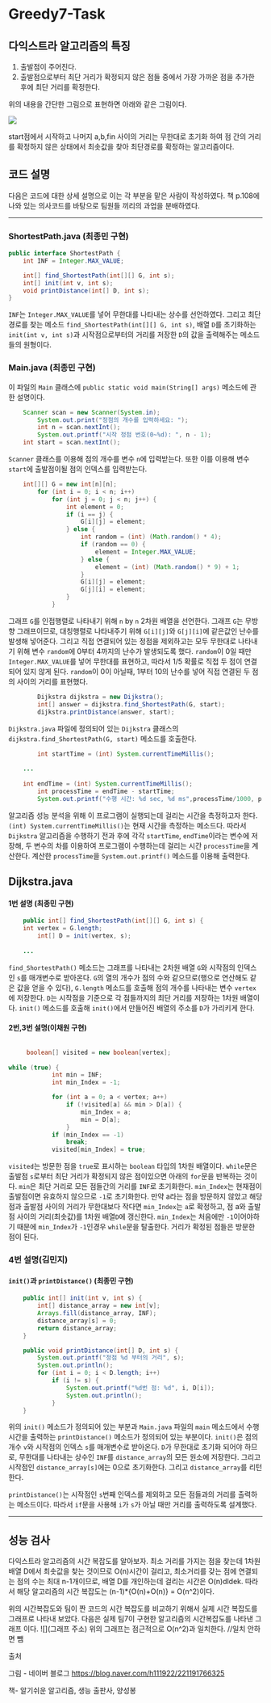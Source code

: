 # Greedy7-Task


## 다익스트라 알고리즘의 특징 

1. 출발점이 주어진다.
2. 출발점으로부터 최단 거리가 확정되지 않은 점들 중에서 가장 가까운 점을 추가한 후에 최단 거리를 확정한다.

위의 내용을 간단한 그림으로 표현하면 아래와 같은 그림이다.

![](https://search.pstatic.net/common/?src=http%3A%2F%2Fblogfiles.naver.net%2FMjAxODAxMjNfMTA5%2FMDAxNTE2NzAxNDI5NjI5.VD9gYdLpyA4ZB0w9VKFR0k-neSOgDqSlYIGQxh1PdVYg.Ez2Eyg8E-ejPRlNGrX47syinhhS4xAD4xJJ_PNUEuVIg.JPEG.h111922%2F%25B0%25E6%25B7%25CE%25B1%25D7%25B8%25B2.JPG&type=sc960_832)

start점에서 시작하고 나머지 a,b,fin 사이의 거리는  무한대로 초기화 하여 점 간의 거리를 확정하지 않은 상태에서 최솟값을 찾아 최단경로를 확정하는 알고리즘이다.


## 코드 설명

다음은 코드에 대한 상세 설명으로 이는 각 부분을 맡은 사람이 작성하였다.
책 p.108에 나와 있는 의사코드를 바탕으로 팀원들 끼리의 과업을 분배하였다.

---

### ShortestPath.java (최종민 구현)

```java
public interface ShortestPath {
    int INF = Integer.MAX_VALUE;

    int[] find_ShortestPath(int[][] G, int s);
    int[] init(int v, int s);
    void printDistance(int[] D, int s);
}
```

`INF`는 `Integer.MAX_VALUE`를 넣어 무한대를 나타내는 상수를 선언하였다.
그리고 최단 경로를 찾는 메소드 `find_ShortestPath(int[][] G, int s)`, 배열 `D`를 초기화하는 `init(int v, int s)`과 시작점으로부터의 거리를 저장한 `D`의 값을 출력해주는 메소드들의 원형이다.

### Main.java (최종민 구현)

이 파일의 `Main` 클래스에 `public static void main(String[] args)` 메소드에 관한 설명이다.
```java
	Scanner scan = new Scanner(System.in);
        System.out.print("정점의 개수를 입력하세요: ");
        int n = scan.nextInt();
        System.out.printf("시작 정점 번호(0~%d): ", n - 1);
	int start = scan.nextInt();
```

`Scanner` 클래스를 이용해 점의 개수를 변수 `n`에 입력받는다.
또한 이를 이용해 변수 `start`에 출발점이될 점의 인덱스를 입력받는다.

```java
	int[][] G = new int[n][n];
        for (int i = 0; i < n; i++)
            for (int j = 0; j < n; j++) {
                int element = 0;
                if (i == j) {
                    G[i][j] = element;
                } else {
                    int random = (int) (Math.random() * 4);
                    if (random == 0) {
                        element = Integer.MAX_VALUE;
                    } else {
                        element = (int) (Math.random() * 9) + 1;
                    }
                    G[i][j] = element;
                    G[j][i] = element;
                }
            }
```

그래프 `G`를 인접행렬로 나타내기 위해 `n` by `n` 2차원 배열을 선언한다.
그래프 `G`는 무방향 그래프이므로, 대칭행렬로 나타내주기 위해 `G[i][j]`와 `G[j][i]`에 같은값인 난수를 발생해 넣어준다.
그리고 직접 연결되어 있는 정점을 제외하고는 모두 무한대로 나타내기 위해 변수 `random`에 0부터 4까지의 난수가 발생되도록 했다.
`random`이 0일 때만 `Integer.MAX_VALUE`를 넣어 무한대를 표현하고, 따라서 1/5 확률로 직접 두 점이 연결되어 있지 않게 된다.
`random`이 0이 아닐때, 1부터 10의 난수를 넣어 직접 연결된 두 점의 사이의 거리를 표현했다.

```java
        Dijkstra dijkstra = new Dijkstra();
        int[] answer = dijkstra.find_ShortestPath(G, start);
        dijkstra.printDistance(answer, start);
```

`Dijkstra.java` 파일에 정의되어 있는 `Dijkstra` 클래스의 `dijkstra.find_ShortestPath(G, start)` 메소드를 호출한다.

```java
        int startTime = (int) System.currentTimeMillis();
		
	...
		
	int endTime = (int) System.currentTimeMillis();
        int processTime = endTime - startTime;
        System.out.printf("수행 시간: %d sec, %d ms",processTime/1000, processTime % 1000);
```

알고리즘 성능 분석을 위해 이 프로그램이 실행되는데 걸리는 시간을 측정하고자 한다.
`(int) System.currentTimeMillis()`는 현재 시간을 측정하는 메소드다.
따라서 `Dijkstra` 알고리즘을 수행하기 전과 후에 각각 `startTime`, `endTime`이라는 변수에 저장해, 두 변수의 차를 이용하여 프로그램이 수행하는데 걸리는 시간 `processTime`을 계산한다.
계산한 `processTime`을 `System.out.printf()` 메소드를 이용해 출력한다.

## Dijkstra.java

#### 1번 설명 (최종민 구현)

```java
	public int[] find_ShortestPath(int[][] G, int s) {
	int vertex = G.length;
        int[] D = init(vertex, s);
      
	...
```

`find_ShortestPath()` 메소드는 그래프를 나타내는 2차원 배열 `G`와 시작점의 인덱스인 `s`를 매개변수로 받아온다.
`G`의 열의 개수가 점의 수와 같으므로(행으로 연산해도 같은 값을 얻을 수 있다), `G.length` 메소드를 호출해 점의 개수를 나타내는 변수 `vertex`에 저장한다.
`D`는 시작점을 기준으로 각 점들까지의 최단 거리를 저장하는 1차원 배열이다.
`init()` 메소드를 호출해 `init()`에서 만들어진 배열의 주소를 `D`가 가리키게 한다.


#### 2번,3번 설명(이채원 구현)

```java

	 boolean[] visited = new boolean[vertex];
	 
while (true) {
            int min = INF;
            int min_Index = -1;

            for (int a = 0; a < vertex; a++)
                if (!visited[a] && min > D[a]) {  
                    min_Index = a;
                    min = D[a];
                }
            if (min_Index == -1)
                break;
            visited[min_Index] = true;
```

`visited`는 방문한 점을 `true`로 표시하는 `boolean` 타입의 1차원 배열이다. `while`문은 출발점 `s`로부터 최단 거리가 확정되지 않은 점이있으면 아래의 `for`문을 반복하는 것이다. 
`min`은 최단 거리로 모든 점들간의 거리를 `INF`로 초기화한다. `min_Index`는 현재점이 출발점이면 유효하지 않으므로 `-1`로 초기화한다.
만약 a라는 점을 방문하지 않았고 해당 점과 출발점 사이의 거리가 무한대보다 작다면 `min_Index`는 `a`로 확정하고, 점 a와 출발점 사이의 거리(최솟값)를 1차원 배열`D`에 갱신한다.
`min_Index`는 처음에만 `-1`이어야하기 때문에 `min_Index`가 `-1`인경우 `while`문을 탈출한다. 거리가 확정된 점들은 방문한 점이 된다.




### 4번 설명(김민지)




 
#### `init()`과 `printDistance()` (최종민 구현)

```java
    public int[] init(int v, int s) {
        int[] distance_array = new int[v];
        Arrays.fill(distance_array, INF);
        distance_array[s] = 0;
        return distance_array;
    }

    public void printDistance(int[] D, int s) {
        System.out.printf("정점 %d 부터의 거리", s);
        System.out.println();
        for (int i = 0; i < D.length; i++)
            if (i != s) {
                System.out.printf("%d번 점: %d", i, D[i]);
                System.out.println();
            }
    }
```

위의 `init()` 메소드가 정의되어 있는 부분과 `Main.java` 파일의 `main` 메소드에서 수행 시간을 출력하는 `printDistance()` 메소드가 정의되어 있는 부분이다.
`init()`은 점의 개수 `v`와 시작점의 인덱스 `s`를 매개변수로 받아온다.
`D`가 무한대로 초기화 되어야 하므로, 무한대를 나타내는 상수인 `INF`를 `distance_array`의 모든 원소에 저장한다.
그리고 시작점인 `distance_array[s]`에는 0으로 초기화한다.
그리고 `distance_array`를 리턴한다.

`printDistance()`는 시작점인 `s`번째 인덱스를 제외하고 모든 점들과의 거리를 출력하는 메소드이다.
따라서 `if`문을 사용해 `i`가 `s`가 아닐 때만 거리를 출력하도록 설계했다.

---









## 성능 검사


다익스트라 알고리즘의 시간 복잡도를 알아보자.
최소 거리를 가지는 점을 찾는데 1차원 배열 D에서 최솟값을 찾는 것이므로 O(n)시간이 걸리고, 최소거리를 갖는 점에 연결되는 점의 수는 최대 n-1개이므로, 배열 D를 개인하는데 걸리는 시간은 O(n)dldek.
따라서 해당 알고리즘의 시간 복잡도는 (n-1)*{O(n)+O(n)} = O(n^2)이다.

위의 시간복잡도와 팀이 짠 코드의 시간 복잡도를 비교하기 위해서 실제 시간 복잡도를 그래프로 나타내 보았다. 다음은 실제 팀7이 구현한 알고리즘의 시간복잡도를 나타낸 그래프 이다.
![](그래프 주소)
위의 그래프는 점근적으로 O(n^2)과 일치한다. //일치 안하면 뺌




출처 

그림 - 네이버 블로그 <https://blog.naver.com/h111922/221191766325>

책- 알기쉬운 알고리즘, 생능 출판사, 양성봉 


